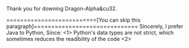 Thank you for downing Dragon-Alpha&cu32.

==========================[You can skip this paragraph]==============================
Sincerely, I prefer Java to Python, Since:
<1> Python's data types are not strict, which sometimes reduces the readibility of the code
<2> 



